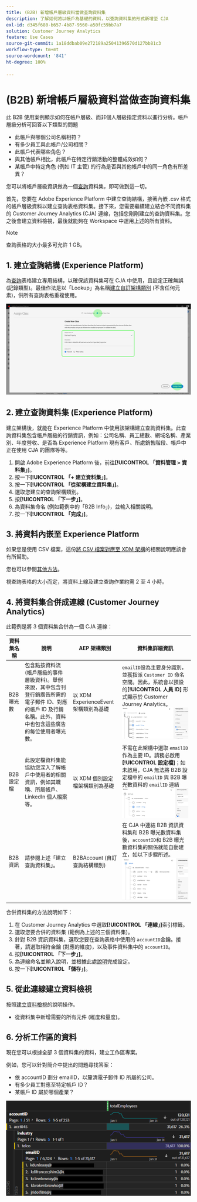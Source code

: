```yaml
---
title: (B2B) 新增帳戶層級資料當做查詢資料集
description: 了解如何將以帳戶為基礎的資料，以查詢資料集的形式新增至 CJA
exl-id: d345f680-b657-4b87-9560-a50fc59bb7a7
solution: Customer Journey Analytics
feature: Use Cases
source-git-commit: 1a18ddbab09e272189a25041396570d127bb81c3
workflow-type: tm+mt
source-wordcount: '841'
ht-degree: 100%

---
```


# (B2B) 新增帳戶層級資料當做查詢資料集

此 B2B 使用案例顯示如何在帳戶層級、而非個人層級指定資料以進行分析。帳戶層級分析可回答以下類型的問題

* 此帳戶與哪個公司名稱相符？
* 有多少員工與此帳戶/公司相關？
* 此帳戶代表哪些角色？
* 與其他帳戶相比，此帳戶在特定行銷活動的整體成效如何？
* 某帳戶中特定角色 (例如 IT 主管) 的行為是否與其他帳戶中的同一角色有所差異？

您可以將帳戶層級資訊做為一個[查詢](/help/getting-started/cja-glossary.md)資料集，即可做到這一切。

首先，您要在 Adobe Experience Platform 中建立查詢結構，接著內嵌 .csv 格式的帳戶層級資料以建立查詢表格資料集。接下來，您需要繼續建立結合不同資料集的 Customer Journey Analytics (CJA) 連線，包括您剛剛建立的查詢資料集。您之後會建立資料檢視，最後就能夠在 Workspace 中運用上述的所有資料。

>[!NOTE]
>
>查詢表格的大小最多可允許 1 GB。

## 1. 建立查詢結構 (Experience Platform)

為[查詢](/help/getting-started/cja-glossary.md)表格建立專用結構，以確保該資料集可在 CJA 中使用，且設定正確無誤 (記錄類型)。最佳作法是以「Lookup」為名稱[建立自訂架構類別](https://experienceleague.adobe.com/docs/experience-platform/xdm/tutorials/create-schema-ui.html?lang=zh-Hant#create-new-class) (不含任何元素)，供所有查詢表格重複使用。

![](../assets/create-new-class.png)

## 2. 建立查詢資料集 (Experience Platform)

建立架構後，就能在 Experience Platform 中使用該架構建立查詢資料集。此查詢資料集包含帳戶層級的行銷資訊，例如：公司名稱、員工總數、網域名稱、產業別、年度營收、是否為 Experience Platform 現有客戶、所處銷售階段、帳戶中正在使用 CJA 的團隊等等。

1. 開啟 Adobe Experience Platform 後，前往&#x200B;**[!UICONTROL 「資料管理 > 資料集」]**。
1. 按一下&#x200B;**[!UICONTROL 「+ 建立資料集」]**。
1. 按一下&#x200B;**[!UICONTROL 「從架構建立資料集」]**。
1. 選取您建立的查詢架構類別。
1. 按&#x200B;**[!UICONTROL 「下一步」]**。
1. 為資料集命名 (例如範例中的「B2B Info」)，並輸入相關說明。
1. 按一下&#x200B;**[!UICONTROL 「完成」]**。

## 3. 將資料內嵌至 Experience Platform

如果您是使用 CSV 檔案，這份[將 CSV 檔案對應至 XDM 架構](https://experienceleague.adobe.com/docs/experience-platform/ingestion/tutorials/map-a-csv-file.html?lang=zh-Hant)的相關說明應該會有所幫助。

您也可以參閱[其他方法](https://experienceleague.adobe.com/docs/experience-platform/ingestion/home.html?lang=zh-Hant)。

視查詢表格的大小而定，將資料上線及建立查詢作業約需 2 至 4 小時。

## 4. 將資料集合併成連線 (Customer Journey Analytics)

此範例是將 3 個資料集合併為一個 CJA 連線：

| 資料集名稱 | 說明 | AEP 架構類別 | 資料集詳細資訊 |
| --- | --- | --- | --- |
| B2B 曝光數 | 包含點按資料流 (帳戶層級的事件層級資料)。舉例來說，其中包含刊登行銷廣告所需的電子郵件 ID、對應的帳戶 ID 及行銷名稱。此外，資料中也包含這些廣告的每位使用者曝光數。 | 以 XDM ExperienceEvent 架構類別為基礎 | `emailID`設為主要身分識別，並獲指派 `Customer ID` 命名空間。因此，系統會以預設的&#x200B;**[!UICONTROL 人員 ID]** 形式顯示於 Customer Journey Analytics。![曝光數](../assets/impressions-mixins.png) |
| B2B 設定檔 | 此設定檔資料集能協助您深入了解帳戶中使用者的相關資訊，例如其職稱、所屬帳戶、LinkedIn 個人檔案等。 | 以 XDM 個別設定檔架構類別為基礎 | 不需在此架構中選取 `emailID`作為主要 ID。請務必啟用&#x200B;**[!UICONTROL 設定檔]**；如未啟用，CJA 無法將 B2B 設定檔中的 `emailID` 與 B2B 曝光數資料的 `emailID` 連結![設定檔](../assets/profile-mixins.png) |
| B2B 資訊 | 請參閱上述「建立查詢資料集」。 | B2BAccount (自訂查詢結構類別) | 在 CJA 中連結 B2B 資訊資料集和 B2B 曝光數資料集後，`accountID`和 B2B 曝光數資料集的關係就能自動建立，如以下步驟所述。![查詢](../assets/lookup-mixins.png) |

合併資料集的方法說明如下：

1. 在 Customer Journey Analytics 中選取&#x200B;**[!UICONTROL 「連線」]**&#x200B;索引標籤。
1. 選取您要合併的資料集 (範例為上述的三個資料集)。
1. 針對 B2B 資訊資料集，選取您要在查詢表格中使用的 `accountID`金鑰。接著，請選取相符金鑰 (對應的維度)，以及事件資料集中的 `accountID`。
1. 按&#x200B;**[!UICONTROL 「下一步」]**。
1. 為連線命名並輸入說明，並根據此處[說明](/help/connections/create-connection.md)完成設定。
1. 按一下&#x200B;**[!UICONTROL 「儲存」]**。

## 5. 從此連線建立資料檢視

按照[建立資料檢視](/help/data-views/create-dataview.md)的說明操作。

* 從資料集中新增需要的所有元件 (維度和量度)。

## 6. 分析工作區的資料

現在您可以根據全部 3 個資料集的資料，建立工作區專案。

例如，您可以針對簡介中提出的問題尋找答案：

* 依 accountID 劃分 emailID，以釐清電子郵件 ID 所屬的公司。
* 有多少員工對應至特定帳戶 ID？
* 某帳戶 ID 屬於哪個產業？

![project-lookup2](assets/analyze.png)
